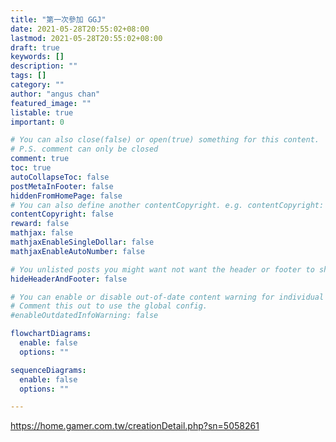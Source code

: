 ```yaml
---
title: "第一次參加 GGJ"
date: 2021-05-28T20:55:02+08:00
lastmod: 2021-05-28T20:55:02+08:00
draft: true
keywords: []
description: ""
tags: []
category: ""
author: "angus chan"
featured_image: ""
listable: true
important: 0

# You can also close(false) or open(true) something for this content.
# P.S. comment can only be closed
comment: true
toc: true
autoCollapseToc: false
postMetaInFooter: false
hiddenFromHomePage: false
# You can also define another contentCopyright. e.g. contentCopyright: "This is another copyright."
contentCopyright: false
reward: false
mathjax: false
mathjaxEnableSingleDollar: false
mathjaxEnableAutoNumber: false

# You unlisted posts you might want not want the header or footer to show
hideHeaderAndFooter: false

# You can enable or disable out-of-date content warning for individual post.
# Comment this out to use the global config.
#enableOutdatedInfoWarning: false

flowchartDiagrams:
  enable: false
  options: ""

sequenceDiagrams: 
  enable: false
  options: ""

---
```


<!--more-->
https://home.gamer.com.tw/creationDetail.php?sn=5058261